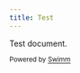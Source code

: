 ```yaml
---
title: Test
---
```

Test document.

<SwmMeta version="3.0.0" repo-id="Z2l0aHViJTNBJTNBdGVzdC1kb2NzLXJlcG8lM0ElM0FSeWFuSGF2b2M=" repo-name="test-docs-repo"><sup>Powered by [Swimm](http://localhost:5000/)</sup></SwmMeta>
